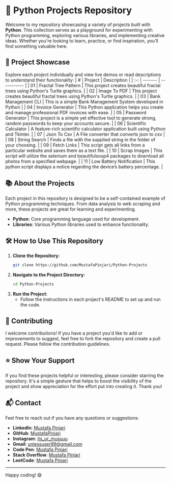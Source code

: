 # 🚀 Python Projects Repository

Welcome to my repository showcasing a variety of projects built with **Python**. This collection serves as a playground for experimenting with Python programming, exploring various libraries, and implementing creative ideas. Whether you're looking to learn, practice, or find inspiration, you'll find something valuable here.

## 🌟 Project Showcase

Explore each project individually and view live demos or read descriptions to understand their functionality:
|  #  | Project | Description |
| :-: | ------- | ----------- |
| 01  | Fractal Tree Pattern | This project creates beautiful fractal trees using Python's Turtle graphics. |
| 02  | Image To PDF | This project creates beautiful fractal trees using Python's Turtle graphics. |
| 03  | Bank Management CLI | This is a simple Bank Management System developed in Python |
| 04  | Invoice Generator | This Python application helps you create and manage professional PDF invoices with ease. |
| 05  | Password Generator |  This project is a simple yet effective tool to generate strong, random passwords to keep your accounts secure. |
| 06  | Scientific Calculator |  A feature-rich scientific calculator application built using Python and Tkinter. |
| 07  | Json To Csv |  A File converter that converts json to csv |
| 08  | String Search | Finds a file with the supplied string in the folder of your choosing. |
| 09  | Fetch Links | This script gets all links from a particular website and saves them as a text file. |
| 10  |  Scrap Images | This script will utilize the selenium and beautifulsoup4 packages to download all photos from a specified
webpage. |
| 11  |  Low Battery Notification | This python script displays a notice regarding the device’s battery percentage. |

## 📚 About the Projects

Each project in this repository is designed to be a self-contained example of Python programming techniques. From data analysis to web scraping and more, these projects are great for learning and experimenting.

- **Python**: Core programming language used for development.
- **Libraries**: Various Python libraries used to enhance functionality.

## 🛠️ How to Use This Repository

1. **Clone the Repository**: 
   ```sh
   git clone https://github.com/MustafaPinjari/Python-Projects
   ```
2. **Navigate to the Project Directory**:
   ```sh
   cd Python-Projects
   ```
3. **Run the Project**:
   - Follow the instructions in each project's README to set up and run the code.

## 🤝 Contributing

I welcome contributions! If you have a project you'd like to add or improvements to suggest, feel free to fork the repository and create a pull request. Please follow the contribution guidelines.

## ⭐ Show Your Support

If you find these projects helpful or interesting, please consider starring the repository. It's a simple gesture that helps to boost the visibility of the project and show appreciation for the effort put into creating it. Thank you!

## 📬 Contact

Feel free to reach out if you have any questions or suggestions:
- **LinkedIn**: [Mustafa Pinjari](https://www.linkedin.com/in/mustafa-pinjari-287625256/)
- **GitHub**: [MustafaPinjari](https://github.com/MustafaPinjari)
- **Instagram**: [its_ur_musuuu](https://www.instagram.com/its_ur_musuuu)
- **Gmail**: unlessuser99@gmail.com
- **Code Pen**: [Mustafa Pinjari](https://codepen.io/-MUSTAFA-)
- **Stack Overflow**: [Mustafa Pinjari](https://stackoverflow.com/users/26745237/mustafapinjari)
- **LeetCode**: [Mustafa Pinjari](https://leetcode.com/u/Mustafa_Pinjari/)

---

Happy coding! 😄
